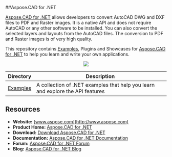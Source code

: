 ##Aspose.CAD for .NET

[Aspose.CAD for .NET](http://www.aspose.com/products/cad/net) allows developers to convert AutoCAD DWG and DXF files to PDF and Raster images. It is a native API and does not require AutoCAD or any other software to be installed. You can also convert the selected layers and layouts from the AutoCAD files. The conversion to PDF and Raster images is of very high quality.

This repository contains [Examples](Examples), Plugins and Showcases for [Aspose.CAD for .NET](http://www.aspose.com/products/cad/net) to help you learn and write your own applications.

<p align="center">

  <a title="Download complete Aspose.CAD for .NET source code" href="https://github.com/aspose-cad/Aspose.CAD-for-.NET/archive/master.zip">
	<img src="http://i.imgur.com/hwNhrGZ.png" />
  </a>
</p>

Directory | Description
--------- | -----------
[Examples](Examples)  | A collection of .NET examples that help you learn and explore the API features

## Resources

+ **Website:** [www.aspose.com](http://www.aspose.com)
+ **Product Home:** [Aspose.CAD for .NET](http://www.aspose.com/products/cad/net)
+ **Download:** [Download Aspose.CAD for .NET](http://www.aspose.com/downloads/cad/net)
+ **Documentation:** [Aspose.CAD for .NET Documentation](http://www.aspose.com/docs/display/cadnet/Home)
+ **Forum:** [Aspose.CAD for .NET Forum](http://www.aspose.com/community/forums/aspose.cad-product-family/540/showforum.aspx)
+ **Blog:** [Aspose.CAD for .NET Blog](http://www.aspose.com/blogs/aspose-products/aspose.cad-product-family.html)
